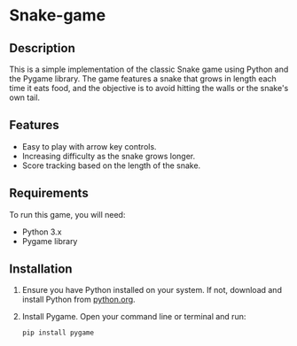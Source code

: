 # Snake-game

## Description 

This is a simple implementation of the classic Snake game using Python and the Pygame library. The game features a snake that grows in length each time it eats food, and the objective is to avoid hitting the walls or the snake's own tail.

## Features

- Easy to play with arrow key controls.
- Increasing difficulty as the snake grows longer.
- Score tracking based on the length of the snake.

## Requirements

To run this game, you will need:

- Python 3.x
- Pygame library

## Installation

1. Ensure you have Python installed on your system. If not, download and install Python from [python.org](https://www.python.org/downloads/).
2. Install Pygame. Open your command line or terminal and run:

   ```bash
   pip install pygame


